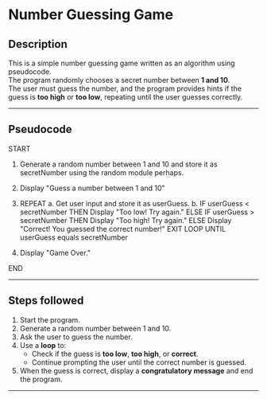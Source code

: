 # Number Guessing Game

##  Description
This is a simple number guessing game written as an algorithm using pseudocode.  
The program randomly chooses a secret number between **1 and 10**.  
The user must guess the number, and the program provides hints if the guess is **too high** or **too low**, repeating until the user guesses correctly.

---

## Pseudocode

START

1. Generate a random number between 1 and 10 and store it as secretNumber using the random module perhaps.

2. Display "Guess a number between 1 and 10"

3. REPEAT
      a. Get user input and store it as userGuess.
      b. IF userGuess < secretNumber THEN
             Display "Too low! Try again."
         ELSE IF userGuess > secretNumber THEN
             Display "Too high! Try again."
         ELSE
             Display "Correct! You guessed the correct number!"
             EXIT LOOP
   UNTIL userGuess equals secretNumber

4. Display "Game Over."

END

---

##  Steps followed
1. Start the program.
2. Generate a random number between 1 and 10.
3. Ask the user to guess the number.
4. Use a **loop** to:
   - Check if the guess is **too low**, **too high**, or **correct**.
   - Continue prompting the user until the correct number is guessed.
5. When the guess is correct, display a **congratulatory message** and end the program.

---


